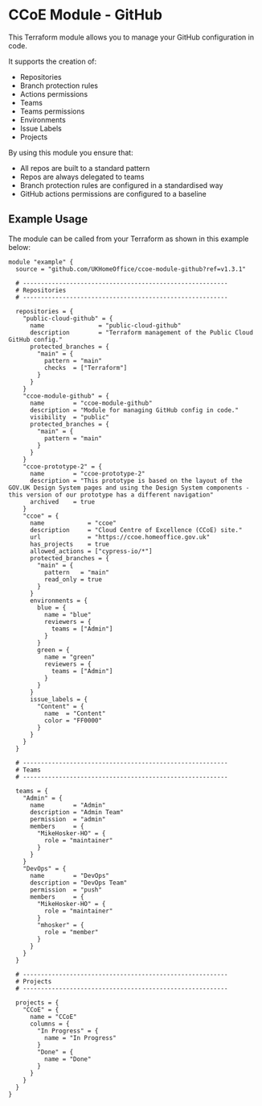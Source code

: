 # CCoE Module - GitHub
This Terraform module allows you to manage your GitHub configuration in code.

It supports the creation of:
- Repositories
- Branch protection rules
- Actions permissions
- Teams
- Teams permissions
- Environments
- Issue Labels
- Projects

By using this module you ensure that:
- All repos are built to a standard pattern
- Repos are always delegated to teams
- Branch protection rules are configured in a standardised way
- GitHub actions permissions are configured to a baseline

## Example Usage

The module can be called from your Terraform as shown in this example below:

```hcl
module "example" {
  source = "github.com/UKHomeOffice/ccoe-module-github?ref=v1.3.1"

  # ---------------------------------------------------------
  # Repositories
  # ---------------------------------------------------------

  repositories = {
    "public-cloud-github" = {
      name               = "public-cloud-github"
      description        = "Terraform management of the Public Cloud GitHub config."
      protected_branches = {
        "main" = {
          pattern = "main"
          checks  = ["Terraform"]
        }
      }
    }
    "ccoe-module-github" = {
      name        = "ccoe-module-github"
      description = "Module for managing GitHub config in code."
      visibility  = "public"
      protected_branches = {
        "main" = {
          pattern = "main"
        }
      }
    }
    "ccoe-prototype-2" = {
      name        = "ccoe-prototype-2"
      description = "This prototype is based on the layout of the GOV.UK Design System pages and using the Design System components - this version of our prototype has a different navigation"
      archived    = true
    }
    "ccoe" = {
      name            = "ccoe"
      description     = "Cloud Centre of Excellence (CCoE) site."
      url             = "https://ccoe.homeoffice.gov.uk"
      has_projects    = true
      allowed_actions = ["cypress-io/*"]
      protected_branches = {
        "main" = {
          pattern   = "main"
          read_only = true
        }
      }
      environments = {
        blue = {
          name = "blue"
          reviewers = {
            teams = ["Admin"]
          }
        }
        green = {
          name = "green"
          reviewers = {
            teams = ["Admin"]
          }
        }
      }
      issue_labels = {
        "Content" = {
          name  = "Content"
          color = "FF0000"
        }
      }
    }
  }

  # ---------------------------------------------------------
  # Teams
  # ---------------------------------------------------------

  teams = {
    "Admin" = {
      name        = "Admin"
      description = "Admin Team"
      permission  = "admin"
      members     = {
        "MikeHosker-HO" = {
          role = "maintainer"
        }
      }
    }
    "DevOps" = {
      name        = "DevOps"
      description = "DevOps Team"
      permission  = "push"
      members     = {
        "MikeHosker-HO" = {
          role = "maintainer"
        }
        "mhosker" = {
          role = "member"
        }
      }
    }
  }

  # ---------------------------------------------------------
  # Projects
  # ---------------------------------------------------------

  projects = {
    "CCoE" = {
      name = "CCoE"
      columns = {
        "In Progress" = {
          name = "In Progress"
        }
        "Done" = {
          name = "Done"
        }
      }
    }
  }
}
```